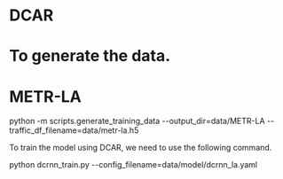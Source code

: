 # DCAR


# To generate the data. 

# METR-LA
python -m scripts.generate_training_data --output_dir=data/METR-LA --traffic_df_filename=data/metr-la.h5



To train the model using DCAR, we need to use the following command.

python dcrnn_train.py --config_filename=data/model/dcrnn_la.yaml

